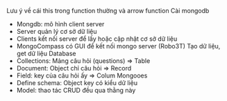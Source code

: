 Lưu ý về cái this trong function thường và arrow function
Cài mongodb
+ Mongdb: mô hình client server
+ Server quản lý cơ sở dữ liệu
+ Clients kết nối server để lấy hoặc cập nhật cơ sở dữ liệu
+ MongoCompass có GUI để kết nối mongo server (Robo3T)
Tạo dữ liệu, get dữ liệu
Database
+ Collections: Mảng câu hỏi (questions) => Table
+ Document: Object chỉ câu hỏi => Record
+ Field: key của câu hỏi ấy => Colum
Mongooes
+ Define schema: Object key có kiểu dữ liệu
+ Model: thao tác CRUD đều qua thằng này